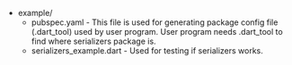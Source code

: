 * example/
  * pubspec.yaml - This file is used for generating package config file (.dart_tool) used by user program.
    User program needs .dart_tool to find where serializers package is.
  * serializers_example.dart - Used for testing if serializers works.
